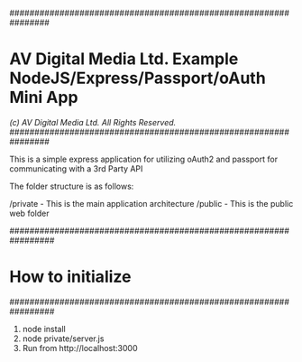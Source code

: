 ################################################################
# AV Digital Media Ltd. Example NodeJS/Express/Passport/oAuth Mini App
*(c) AV Digital Media Ltd. All Rights Reserved.*
################################################################

This is a simple express application for utilizing oAuth2 and passport for
communicating with a 3rd Party API

The folder structure is as follows:

/private - This is the main application architecture
/public - This is the public web folder

#################################################################
# How to initialize
#################################################################

1. node install
2. node private/server.js
3. Run from http://localhost:3000
